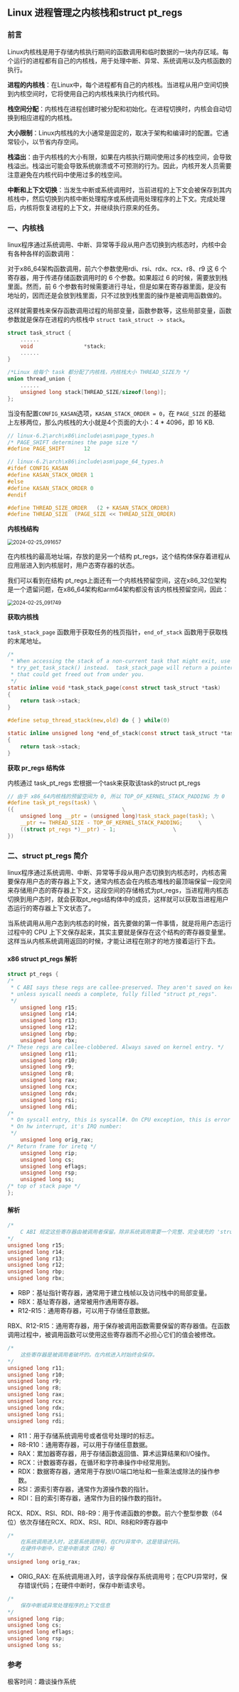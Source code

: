 ## Linux 进程管理之内核栈和struct pt_regs
### 前言
Linux内核栈是用于存储内核执行期间的函数调用和临时数据的一块内存区域。每个运行的进程都有自己的内核栈，用于处理中断、异常、系统调用以及内核函数的执行。

**进程的内核栈**：在Linux中，每个进程都有自己的内核栈。当进程从用户空间切换到内核空间时，它将使用自己的内核栈来执行内核代码。

**栈空间分配**：内核栈在进程创建时被分配和初始化。在进程切换时，内核会自动切换到相应进程的内核栈。

**大小限制**：Linux内核栈的大小通常是固定的，取决于架构和编译时的配置。它通常较小，以节省内存空间。

**栈溢出**：由于内核栈的大小有限，如果在内核执行期间使用过多的栈空间，会导致栈溢出。栈溢出可能会导致系统崩溃或不可预测的行为。因此，内核开发人员需要注意避免在内核代码中使用过多的栈空间。

**中断和上下文切换**：当发生中断或系统调用时，当前进程的上下文会被保存到其内核栈中，然后切换到内核中断处理程序或系统调用处理程序的上下文。完成处理后，内核将恢复进程的上下文，并继续执行原来的任务。

### 一、内核栈
linux程序通过系统调用、中断、异常等手段从用户态切换到内核态时，内核中会有各种各样的函数调用：

对于x86_64架构函数调用，前六个参数使用rdi、rsi、rdx、rcx、r8、r9 这 6 个寄存器，用于传递存储函数调用时的 6 个参数。如果超过 6 的时候，需要放到栈里面。然而，前 6 个参数有时候需要进行寻址，但是如果在寄存器里面，是没有地址的，因而还是会放到栈里面，只不过放到栈里面的操作是被调用函数做的。

这样就需要栈来保存函数调用过程的局部变量，函数参数等，这些局部变量，函数参数就是保存在进程的内核栈中 `struct task_struct -> stack`。

```c
struct task_struct {
	......
	void				*stack;
	......
}

/*Linux 给每个 task 都分配了内核栈，内核栈大小 THREAD_SIZE为 */
union thread_union {
	......
	unsigned long stack[THREAD_SIZE/sizeof(long)];
};
```

当没有配置`CONFIG_KASAN`选项，`KASAN_STACK_ORDER = 0`，在 `PAGE_SIZE` 的基础上左移两位，那么内核栈的大小就是4个页面的大小：4 * 4096，即 16 KB.
```c
// linux-6.2\arch\x86\include\asm\page_types.h
/* PAGE_SHIFT determines the page size */
#define PAGE_SHIFT		12

// linux-6.2\arch\x86\include\asm\page_64_types.h
#ifdef CONFIG_KASAN
#define KASAN_STACK_ORDER 1
#else
#define KASAN_STACK_ORDER 0
#endif

#define THREAD_SIZE_ORDER	(2 + KASAN_STACK_ORDER)
#define THREAD_SIZE  (PAGE_SIZE << THREAD_SIZE_ORDER)
```

**内核栈结构**

<img src="img/2024-02-25_091657.jpg" alt="2024-02-25_091657" style="zoom:80%;" />

在内核栈的最高地址端，存放的是另一个结构 pt_regs，这个结构体保存着进程从应用层进入到内核层时，用户态寄存器的状态。

我们可以看到在结构 pt_regs上面还有一个内核栈预留空间，这在x86_32位架构是一个遗留问题，在x86_64架构和arm64架构都没有该内核栈预留空间，因此：

<img src="img/2024-02-25_091749.jpg" alt="2024-02-25_091749" style="zoom:80%;" />

**获取内核栈**

`task_stack_page` 函数用于获取任务的栈页指针，`end_of_stack` 函数用于获取栈的末尾地址。
```c
/*
 * When accessing the stack of a non-current task that might exit, use
 * try_get_task_stack() instead.  task_stack_page will return a pointer
 * that could get freed out from under you.
 */
static inline void *task_stack_page(const struct task_struct *task)
{
	return task->stack;
}

#define setup_thread_stack(new,old)	do { } while(0)

static inline unsigned long *end_of_stack(const struct task_struct *task)
{
	return task->stack;
}
```

**获取 pr_regs 结构体**

内核通过 task_pt_regs 宏根据一个task来获取该task的struct pt_regs
```c
// 由于 x86_64内核栈的预留空间为 0, 所以 TOP_OF_KERNEL_STACK_PADDING 为 0
#define task_pt_regs(task) \
({									\
	unsigned long __ptr = (unsigned long)task_stack_page(task);	\
	__ptr += THREAD_SIZE - TOP_OF_KERNEL_STACK_PADDING;		\
	((struct pt_regs *)__ptr) - 1;					\
})
```

### 二、struct pt_regs 简介
linux程序通过系统调用、中断、异常等手段从用户态切换到内核态时，内核态需要保存用户态的寄存器上下文，通常内核态会在内核态堆栈的最顶端保留一段空间来存储用户态的寄存器上下文，这段空间的存储格式为pt_regs，当进程用内核态切换到用户态时，就会获取pt_regs结构体中的成员，这样就可以获取当进程用户态运行的寄存器上下文状态了。

当系统调用从用户态到内核态的时候，首先要做的第一件事情，就是将用户态运行过程中的 CPU 上下文保存起来，其实主要就是保存在这个结构的寄存器变量里。这样当从内核系统调用返回的时候，才能让进程在刚才的地方接着运行下去。

#### x86 struct pt_regs 解析
```c
struct pt_regs {
/*
 * C ABI says these regs are callee-preserved. They aren't saved on kernel entry
 * unless syscall needs a complete, fully filled "struct pt_regs".
 */
	unsigned long r15;
	unsigned long r14;
	unsigned long r13;
	unsigned long r12;
	unsigned long rbp;
	unsigned long rbx;
/* These regs are callee-clobbered. Always saved on kernel entry. */
	unsigned long r11;
	unsigned long r10;
	unsigned long r9;
	unsigned long r8;
	unsigned long rax;
	unsigned long rcx;
	unsigned long rdx;
	unsigned long rsi;
	unsigned long rdi;
/*
 * On syscall entry, this is syscall#. On CPU exception, this is error code.
 * On hw interrupt, it's IRQ number:
 */
	unsigned long orig_rax;
/* Return frame for iretq */
	unsigned long rip;
	unsigned long cs;
	unsigned long eflags;
	unsigned long rsp;
	unsigned long ss;
/* top of stack page */
};
```

#### 解析
```c
/*
    C ABI 规定这些寄存器由被调用者保留。除非系统调用需要一个完整、完全填充的 'struct pt_regs'，否则它们在内核进入时不会被保存。
*/
unsigned long r15;
unsigned long r14;
unsigned long r13;
unsigned long r12;
unsigned long rbp;
unsigned long rbx;
```
- RBP：基址指针寄存器，通常用于建立栈帧以及访问栈中的局部变量。
- RBX：基址寄存器，通常被用作通用寄存器。
- R12-R15：通用寄存器，可以用于存储任意数据。

RBX、R12-R15：通用寄存器，用于保存被调用函数需要保留的寄存器值。在函数调用过程中，被调用函数可以使用这些寄存器而不必担心它们的值会被修改。

```c
/*
    这些寄存器是被调用者破坏的。在内核进入时始终会保存。
*/
unsigned long r11;
unsigned long r10;
unsigned long r9;
unsigned long r8;
unsigned long rax;
unsigned long rcx;
unsigned long rdx;
unsigned long rsi;
unsigned long rdi;
```
- R11：用于存储系统调用号或者信号处理时的标志。
- R8-R10：通用寄存器，可以用于存储任意数据。
- RAX：累加器寄存器，用于存储函数返回值、算术运算结果和I/O操作。
- RCX：计数器寄存器，在循环和字符串操作中经常用到。
- RDX：数据寄存器，通常用于存放I/O端口地址和一些乘法或除法的操作参数。
- RSI：源索引寄存器，通常作为源操作数的指针。
- RDI：目的索引寄存器，通常作为目的操作数的指针。

RCX、RDX、RSI、RDI、R8-R9：用于传递函数的参数。前六个整型参数（64位）依次存储在RCX、RDX、RSI、RDI、R8和R9寄存器中

```c
/*
    在系统调用进入时，这是系统调用号。在CPU异常中，这是错误代码。
    在硬件中断中，它是中断请求（IRQ）号
*/
unsigned long orig_rax;
```
- ORIG_RAX: 在系统调用进入时，该字段保存系统调用号；在CPU异常时，保存错误代码；在硬件中断时，保存中断请求号。

```c
/*
    保存中断或异常处理程序的上下文信息
*/
unsigned long rip;
unsigned long cs;
unsigned long eflags;
unsigned long rsp;
unsigned long ss;
```

### 参考
极客时间：趣谈操作系统